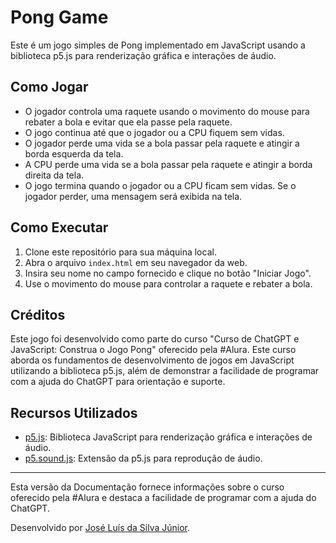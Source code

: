# Pong Game

Este é um jogo simples de Pong implementado em JavaScript usando a biblioteca p5.js para renderização gráfica e interações de áudio.

## Como Jogar

- O jogador controla uma raquete usando o movimento do mouse para rebater a bola e evitar que ela passe pela raquete.
- O jogo continua até que o jogador ou a CPU fiquem sem vidas.
- O jogador perde uma vida se a bola passar pela raquete e atingir a borda esquerda da tela.
- A CPU perde uma vida se a bola passar pela raquete e atingir a borda direita da tela.
- O jogo termina quando o jogador ou a CPU ficam sem vidas. Se o jogador perder, uma mensagem será exibida na tela.

## Como Executar

1. Clone este repositório para sua máquina local.
2. Abra o arquivo `index.html` em seu navegador da web.
3. Insira seu nome no campo fornecido e clique no botão "Iniciar Jogo".
4. Use o movimento do mouse para controlar a raquete e rebater a bola.

## Créditos

Este jogo foi desenvolvido como parte do curso "Curso de ChatGPT e JavaScript: Construa o Jogo Pong" oferecido pela #Alura. Este curso aborda os fundamentos de desenvolvimento de jogos em JavaScript utilizando a biblioteca p5.js, além de demonstrar a facilidade de programar com a ajuda do ChatGPT para orientação e suporte.

## Recursos Utilizados

- [p5.js](https://p5js.org/): Biblioteca JavaScript para renderização gráfica e interações de áudio.
- [p5.sound.js](https://p5js.org/reference/#/libraries/p5.sound): Extensão da p5.js para reprodução de áudio.

---

Esta versão da Documentação fornece informações sobre o curso oferecido pela #Alura e destaca a facilidade de programar com a ajuda do ChatGPT.

Desenvolvido por [José Luís da Silva Júnior](https://www.linkedin.com/in/josé-luís-da-silva-junior-5b0860182).
